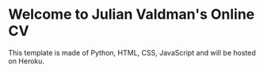 # Welcome to Julian Valdman's Online CV #

This template is made of Python, HTML, CSS, JavaScript and will be hosted on Heroku.
